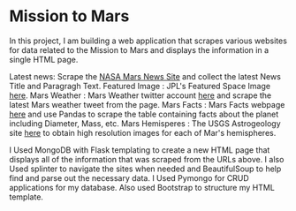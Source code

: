 # Mission to Mars

In this project, I am building a web application that scrapes various websites for data related to the Mission to Mars and displays 
the information in a single HTML page. 

  Latest news: Scrape the [NASA Mars News Site](https://mars.nasa.gov/news/) and collect the latest News Title and Paragragh Text. 
  Featured Image : JPL's Featured Space Image [here](https://www.jpl.nasa.gov/spaceimages/?search=&category=Mars).
  Mars Weather : Mars Weather twitter account [here](https://twitter.com/marswxreport?lang=en) and scrape the latest Mars weather tweet from the page. 
  Mars Facts : Mars Facts webpage [here](http://space-facts.com/mars/) and use Pandas to scrape the table containing facts about the planet including Diameter, Mass, etc.
  Mars Hemisperes : The USGS Astrogeology site [here](https://astrogeology.usgs.gov/search/results?q=hemisphere+enhanced&k1=target&v1=Mars)
                    to obtain high resolution images for each of Mar's hemispheres.



I Used MongoDB with Flask templating to create a new HTML page that displays all of the information that was scraped from the URLs above.
I also Used splinter to navigate the sites when needed and BeautifulSoup to help find and parse out the necessary data.
I Used Pymongo for CRUD applications for my database. 
Also used Bootstrap to structure my HTML template.